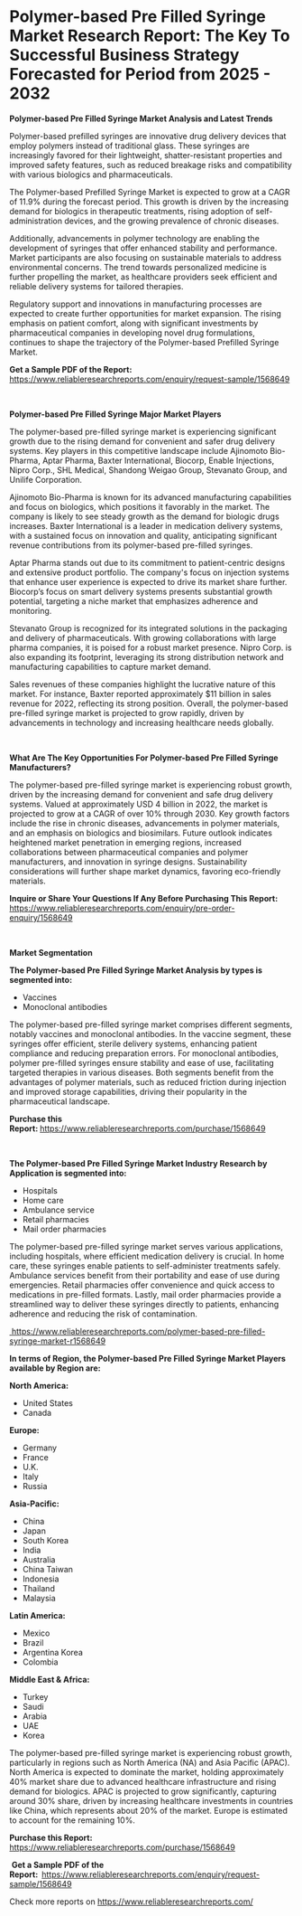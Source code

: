 <p><h1>Polymer-based Pre Filled Syringe Market Research Report: The Key To Successful Business Strategy Forecasted for Period from 2025 - 2032</h1></p><p><strong>Polymer-based Pre Filled Syringe Market Analysis and Latest Trends</strong></p>
<p><p>Polymer-based prefilled syringes are innovative drug delivery devices that employ polymers instead of traditional glass. These syringes are increasingly favored for their lightweight, shatter-resistant properties and improved safety features, such as reduced breakage risks and compatibility with various biologics and pharmaceuticals. </p><p>The Polymer-based Prefilled Syringe Market is expected to grow at a CAGR of 11.9% during the forecast period. This growth is driven by the increasing demand for biologics in therapeutic treatments, rising adoption of self-administration devices, and the growing prevalence of chronic diseases. </p><p>Additionally, advancements in polymer technology are enabling the development of syringes that offer enhanced stability and performance. Market participants are also focusing on sustainable materials to address environmental concerns. The trend towards personalized medicine is further propelling the market, as healthcare providers seek efficient and reliable delivery systems for tailored therapies. </p><p>Regulatory support and innovations in manufacturing processes are expected to create further opportunities for market expansion. The rising emphasis on patient comfort, along with significant investments by pharmaceutical companies in developing novel drug formulations, continues to shape the trajectory of the Polymer-based Prefilled Syringe Market.</p></p>
<p><strong>Get a Sample PDF of the Report:&nbsp;</strong> <a href="https://www.reliableresearchreports.com/enquiry/request-sample/1568649?utm_campaign=3430&utm_medium=2&utm_source=Github&utm_content=ia&utm_term=25032025&utm_id=polymer-based-pre-filled-syringe">https://www.reliableresearchreports.com/enquiry/request-sample/1568649</a></p>
<p>&nbsp;</p>
<p><strong>Polymer-based Pre Filled Syringe Major Market Players</strong></p>
<p><p>The polymer-based pre-filled syringe market is experiencing significant growth due to the rising demand for convenient and safer drug delivery systems. Key players in this competitive landscape include Ajinomoto Bio-Pharma, Aptar Pharma, Baxter International, Biocorp, Enable Injections, Nipro Corp., SHL Medical, Shandong Weigao Group, Stevanato Group, and Unilife Corporation.</p><p>Ajinomoto Bio-Pharma is known for its advanced manufacturing capabilities and focus on biologics, which positions it favorably in the market. The company is likely to see steady growth as the demand for biologic drugs increases. Baxter International is a leader in medication delivery systems, with a sustained focus on innovation and quality, anticipating significant revenue contributions from its polymer-based pre-filled syringes.</p><p>Aptar Pharma stands out due to its commitment to patient-centric designs and extensive product portfolio. The company's focus on injection systems that enhance user experience is expected to drive its market share further. Biocorp’s focus on smart delivery systems presents substantial growth potential, targeting a niche market that emphasizes adherence and monitoring.</p><p>Stevanato Group is recognized for its integrated solutions in the packaging and delivery of pharmaceuticals. With growing collaborations with large pharma companies, it is poised for a robust market presence. Nipro Corp. is also expanding its footprint, leveraging its strong distribution network and manufacturing capabilities to capture market demand. </p><p>Sales revenues of these companies highlight the lucrative nature of this market. For instance, Baxter reported approximately $11 billion in sales revenue for 2022, reflecting its strong position. Overall, the polymer-based pre-filled syringe market is projected to grow rapidly, driven by advancements in technology and increasing healthcare needs globally.</p></p>
<p>&nbsp;</p>
<p><strong>What Are The Key Opportunities For Polymer-based Pre Filled Syringe Manufacturers?</strong></p>
<p><p>The polymer-based pre-filled syringe market is experiencing robust growth, driven by the increasing demand for convenient and safe drug delivery systems. Valued at approximately USD 4 billion in 2022, the market is projected to grow at a CAGR of over 10% through 2030. Key growth factors include the rise in chronic diseases, advancements in polymer materials, and an emphasis on biologics and biosimilars. Future outlook indicates heightened market penetration in emerging regions, increased collaborations between pharmaceutical companies and polymer manufacturers, and innovation in syringe designs. Sustainability considerations will further shape market dynamics, favoring eco-friendly materials.</p></p>
<p><strong>Inquire or Share Your Questions If Any Before Purchasing This Report:</strong> <a href="https://www.reliableresearchreports.com/enquiry/pre-order-enquiry/1568649?utm_campaign=3430&utm_medium=2&utm_source=Github&utm_content=ia&utm_term=25032025&utm_id=polymer-based-pre-filled-syringe">https://www.reliableresearchreports.com/enquiry/pre-order-enquiry/1568649</a></p>
<p>&nbsp;</p>
<p><strong>Market Segmentation</strong></p>
<p><strong>The Polymer-based Pre Filled Syringe Market Analysis by types is segmented into:</strong></p>
<p><ul><li>Vaccines</li><li>Monoclonal antibodies</li></ul></p>
<p><p>The polymer-based pre-filled syringe market comprises different segments, notably vaccines and monoclonal antibodies. In the vaccine segment, these syringes offer efficient, sterile delivery systems, enhancing patient compliance and reducing preparation errors. For monoclonal antibodies, polymer pre-filled syringes ensure stability and ease of use, facilitating targeted therapies in various diseases. Both segments benefit from the advantages of polymer materials, such as reduced friction during injection and improved storage capabilities, driving their popularity in the pharmaceutical landscape.</p></p>
<p><strong>Purchase this Report:&nbsp;</strong><a href="https://www.reliableresearchreports.com/purchase/1568649?utm_campaign=3430&utm_medium=2&utm_source=Github&utm_content=ia&utm_term=25032025&utm_id=polymer-based-pre-filled-syringe">https://www.reliableresearchreports.com/purchase/1568649</a></p>
<p>&nbsp;</p>
<p><strong>The Polymer-based Pre Filled Syringe Market Industry Research by Application is segmented into:</strong></p>
<p><ul><li>Hospitals</li><li>Home care</li><li>Ambulance service</li><li>Retail pharmacies</li><li>Mail order pharmacies</li></ul></p>
<p><p>The polymer-based pre-filled syringe market serves various applications, including hospitals, where efficient medication delivery is crucial. In home care, these syringes enable patients to self-administer treatments safely. Ambulance services benefit from their portability and ease of use during emergencies. Retail pharmacies offer convenience and quick access to medications in pre-filled formats. Lastly, mail order pharmacies provide a streamlined way to deliver these syringes directly to patients, enhancing adherence and reducing the risk of contamination.</p></p>
<p><a href="https://www.reliableresearchreports.com/polymer-based-pre-filled-syringe-market-r1568649?utm_campaign=3430&utm_medium=2&utm_source=Github&utm_content=ia&utm_term=25032025&utm_id=polymer-based-pre-filled-syringe">&nbsp;https://www.reliableresearchreports.com/polymer-based-pre-filled-syringe-market-r1568649</a></p>
<p><strong>In terms of Region, the Polymer-based Pre Filled Syringe Market Players available by Region are:</strong></p>
<p>
    <p> <strong> North America: </strong>
        <ul>
            <li>United States</li>
            <li>Canada</li>
        </ul>
        </p> 
    <p> <strong> Europe: </strong>
        <ul>
            <li>Germany</li>
            <li>France</li>
            <li>U.K.</li>
            <li>Italy</li>
            <li>Russia</li>
        </ul>
        </p> 
    <p> <strong> Asia-Pacific: </strong>
        <ul>
            <li>China</li>
            <li>Japan</li>
            <li>South Korea</li>
            <li>India</li>
            <li>Australia</li>
            <li>China Taiwan</li>
            <li>Indonesia</li>
            <li>Thailand</li>
            <li>Malaysia</li>
        </ul>
        </p> 
    <p> <strong> Latin America: </strong>
        <ul>
            <li>Mexico</li>
            <li>Brazil</li>
            <li>Argentina Korea</li>
            <li>Colombia</li>
        </ul>
        </p> 
    <p> <strong> Middle East & Africa: </strong>
        <ul>
            <li>Turkey</li>
            <li>Saudi</li>
            <li>Arabia</li>
            <li>UAE</li>
            <li>Korea</li>
        </ul>
    </p>
    </p>
<p><p>The polymer-based pre-filled syringe market is experiencing robust growth, particularly in regions such as North America (NA) and Asia Pacific (APAC). North America is expected to dominate the market, holding approximately 40% market share due to advanced healthcare infrastructure and rising demand for biologics. APAC is projected to grow significantly, capturing around 30% share, driven by increasing healthcare investments in countries like China, which represents about 20% of the market. Europe is estimated to account for the remaining 10%.</p></p>
<p><strong>Purchase this Report: </strong><a href="https://www.reliableresearchreports.com/purchase/1568649?utm_campaign=3430&utm_medium=2&utm_source=Github&utm_content=ia&utm_term=25032025&utm_id=polymer-based-pre-filled-syringe">https://www.reliableresearchreports.com/purchase/1568649</a></p>
<p>&nbsp;<strong>Get a Sample PDF of the Report:&nbsp;&nbsp;</strong><a href="https://www.reliableresearchreports.com/enquiry/request-sample/1568649?utm_campaign=3430&utm_medium=2&utm_source=Github&utm_content=ia&utm_term=25032025&utm_id=polymer-based-pre-filled-syringe">https://www.reliableresearchreports.com/enquiry/request-sample/1568649</a></p>
<p><strong></strong></p>
<p>Check more reports on <a href="https://www.reliableresearchreports.com/?utm_campaign=3430&utm_medium=2&utm_source=Github&utm_content=ia&utm_term=25032025&utm_id=polymer-based-pre-filled-syringe">https://www.reliableresearchreports.com/</a></p>